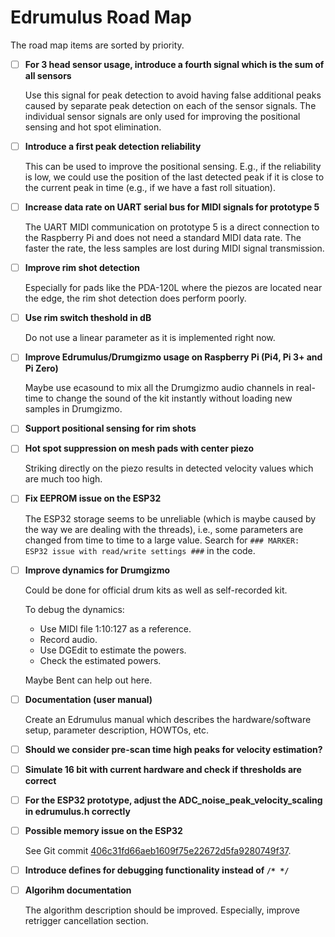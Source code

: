 # Edrumulus Road Map

The road map items are sorted by priority.

- [ ] **For 3 head sensor usage, introduce a fourth signal which is the sum of all sensors**

  Use this signal for peak detection to avoid having false additional peaks caused by separate
  peak detection on each of the sensor signals. The individual sensor signals are only used for
  improving the positional sensing and hot spot elimination.

- [ ] **Introduce a first peak detection reliability**

  This can be used to improve the positional sensing. E.g., if the reliability is low, we could
  use the position of the last detected peak if it is close to the current peak in time (e.g., if
  we have a fast roll situation).

- [ ] **Increase data rate on UART serial bus for MIDI signals for prototype 5**

  The UART MIDI communication on prototype 5 is a direct connection to the Raspberry Pi and does
  not need a standard MIDI data rate. The faster the rate, the less samples are lost during MIDI
  signal transmission.

- [ ] **Improve rim shot detection**

  Especially for pads like the PDA-120L where the piezos are located near the edge, the rim shot detection does perform poorly.

- [ ] **Use rim switch theshold in dB**

  Do not use a linear parameter as it is implemented right now.

- [ ] **Improve Edrumulus/Drumgizmo usage on Raspberry Pi (Pi4, Pi 3+ and Pi Zero)**

  Maybe use ecasound to mix all the Drumgizmo audio channels in real-time to change the sound of the
  kit instantly without loading new samples in Drumgizmo.

- [ ] **Support positional sensing for rim shots**

- [ ] **Hot spot suppression on mesh pads with center piezo**

  Striking directly on the piezo results in detected velocity values which are much too high.

- [ ] **Fix EEPROM issue on the ESP32**

  The ESP32 storage seems to be unreliable (which is maybe caused by the way we are dealing with the threads), i.e.,
  some parameters are changed from time to time to a large value. Search for `### MARKER: ESP32 issue with read/write settings ###`
  in the code.

- [ ] **Improve dynamics for Drumgizmo**

  Could be done for official drum kits as well as self-recorded kit.

  To debug the dynamics:
  - Use MIDI file 1:10:127 as a reference.
  - Record audio.
  - Use DGEdit to estimate the powers.
  - Check the estimated powers.

  Maybe Bent can help out here.

- [ ] **Documentation (user manual)**

  Create an Edrumulus manual which describes the hardware/software setup, parameter description, HOWTOs, etc.

- [ ] **Should we consider pre-scan time high peaks for velocity estimation?**

- [ ] **Simulate 16 bit with current hardware and check if thresholds are correct**

- [ ] **For the ESP32 prototype, adjust the ADC_noise_peak_velocity_scaling in edrumulus.h correctly**

- [ ] **Possible memory issue on the ESP32**

  See Git commit [406c31fd66aeb1609f75e22672d5fa9280749f37](https://github.com/corrados/edrumulus/commit/406c31fd66aeb1609f75e22672d5fa9280749f37).

- [ ] **Introduce defines for debugging functionality instead of `/* */`**

- [ ] **Algorihm documentation**

  The algorithm description should be improved. Especially, improve retrigger cancellation section.


